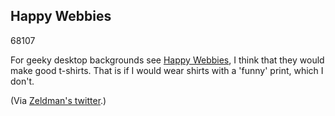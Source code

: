 <article><h2>Happy Webbies</h2><time><span class="day">6</span><span class="month">8</span><span class="year">107</span></time><p>For geeky desktop backgrounds see <a href="http://www.happywebbies.com/">Happy Webbies</a>, I think that they would make good t-shirts. That is if I would wear shirts with a 'funny' print, which I don't.</p><p>(Via <a href="http://twitter.com/zeldman">Zeldman's twitter</a>.)</p></article>